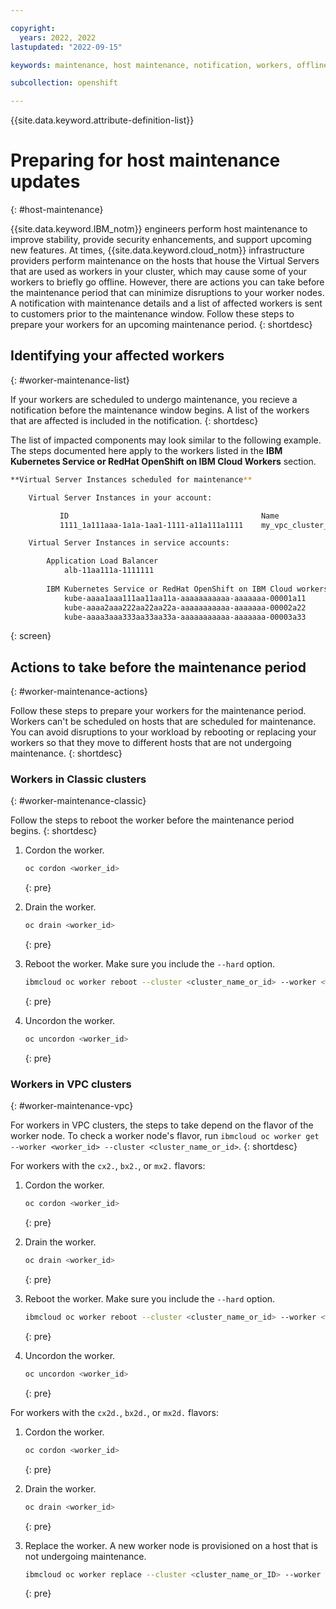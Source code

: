 ```yaml
---

copyright:
  years: 2022, 2022
lastupdated: "2022-09-15"

keywords: maintenance, host maintenance, notification, workers, offline

subcollection: openshift

---
```


{{site.data.keyword.attribute-definition-list}}

# Preparing for host maintenance updates
{: #host-maintenance}

{{site.data.keyword.IBM_notm}} engineers perform host maintenance to improve stability, provide security enhancements, and support upcoming new features. At times, {{site.data.keyword.cloud_notm}} infrastructure providers perform maintenance on the hosts that house the Virtual Servers that are used as workers in your cluster, which may cause some of your workers to briefly go offline. However, there are actions you can take before the maintenance period that can minimize disruptions to your worker nodes. A notification with maintenance details and a list of affected workers is sent to customers prior to the maintenance window. Follow these steps to prepare your workers for an upcoming maintenance period.
{: shortdesc}

## Identifying your affected workers
{: #worker-maintenance-list}

If your workers are scheduled to undergo maintenance, you recieve a notification before the maintenance window begins. A list of the workers that are affected is included in the notification. 
{: shortdesc}

The list of impacted components may look similar to the following example. The steps documented here apply to the workers listed in the **IBM Kubernetes Service or RedHat OpenShift on IBM Cloud Workers** section.

```sh
**Virtual Server Instances scheduled for maintenance**

    Virtual Server Instances in your account:

           ID                                           Name
           1111_1a111aaa-1a1a-1aa1-1111-a11a111a1111    my_vpc_cluster_1

    Virtual Server Instances in service accounts:

        Application Load Balancer
            alb-11aa111a-1111111
    
        IBM Kubernetes Service or RedHat OpenShift on IBM Cloud workers
            kube-aaaa1aaa111aa11aa11a-aaaaaaaaaaa-aaaaaaa-00001a11
            kube-aaaa2aaa222aa22aa22a-aaaaaaaaaaa-aaaaaaa-00002a22
            kube-aaaa3aaa333aa33aa33a-aaaaaaaaaaa-aaaaaaa-00003a33

```
{: screen}


## Actions to take before the maintenance period
{: #worker-maintenance-actions}

Follow these steps to prepare your workers for the maintenance period. Workers can't be scheduled on hosts that are scheduled for maintenance. You can avoid disruptions to your workload by rebooting or replacing your workers so that they move to different hosts that are not undergoing maintenance. 
{: shortdesc}

### Workers in Classic clusters 
{: #worker-maintenance-classic}

Follow the steps to reboot the worker before the maintenance period begins.
{: shortdesc}

1. Cordon the worker.
    ```sh
    oc cordon <worker_id>
    ```
    {: pre}

2. Drain the worker.
    ```sh
    oc drain <worker_id>
    ```
    {: pre}    

3. Reboot the worker. Make sure you include the `--hard` option.
    ```sh
    ibmcloud oc worker reboot --cluster <cluster_name_or_id> --worker <worker_id> --hard
    ```
    {: pre}

4. Uncordon the worker.
    ```sh
    oc uncordon <worker_id>
    ```
    {: pre}

### Workers in VPC clusters
{: #worker-maintenance-vpc}

For workers in VPC clusters, the steps to take depend on the flavor of the worker node. To check a worker node's flavor, run `ibmcloud oc worker get --worker <worker_id> --cluster <cluster_name_or_id>`.
{: shortdesc}

For workers with the `cx2.`, `bx2.`, or `mx2.` flavors:

1. Cordon the worker.
    ```sh
    oc cordon <worker_id>
    ```
    {: pre}

2. Drain the worker.
    ```sh
    oc drain <worker_id>
    ```
    {: pre}    

3. Reboot the worker. Make sure you include the `--hard` option.
    ```sh
    ibmcloud oc worker reboot --cluster <cluster_name_or_id> --worker <worker_id> --hard
    ```
    {: pre}

4. Uncordon the worker.
    ```sh
    oc uncordon <worker_id>
    ```
    {: pre}

For workers with the `cx2d.`, `bx2d.`, or `mx2d.` flavors:

1. Cordon the worker.

    ```sh
    oc cordon <worker_id>
    ```
    {: pre}

2. Drain the worker.

    ```sh
    oc drain <worker_id>
    ```
    {: pre}    

2. Replace the worker. A new worker node is provisioned on a host that is not undergoing maintenance. 

    ```sh
    ibmcloud oc worker replace --cluster <cluster_name_or_ID> --worker <worker_node_ID>
    ```
    {: pre}



